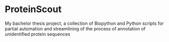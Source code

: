 # ProteinScout
My bachelor thesis project, a collection of Biopython and Python scripts for partial automation and streamlining of the process of annotation of unidentified protein sequences
